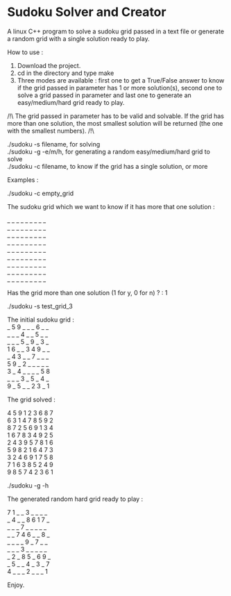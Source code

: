 # Sudoku Solver and Creator

A linux C++ program to solve a sudoku grid passed in a text file or generate a random grid with a single solution ready to play.

How to use :

1) Download the project.
2) cd in the directory and type make
3) Three modes are available : first one to get a True/False answer to know if the grid passed in parameter has 1 or more solution(s), second one to solve a grid passed in parameter and last one to generate an easy/medium/hard grid ready to play.

/!\ The grid passed in parameter has to be valid and solvable. If the grid has more than one solution, the most smallest solution will be returned (the one with the smallest numbers). /!\

./sudoku -s filename, for solving <br/>
./sudoku -g -e/m/h, for generating a random easy/medium/hard grid to solve <br/>
./sudoku -c filename, to know if the grid has a single solution, or more <br/>

Examples :

./sudoku -c empty_grid

The sudoku grid which we want to know if it has more that one solution :

_ _ _ _ _ _ _ _ _ <br/>
_ _ _ _ _ _ _ _ _ <br/>
_ _ _ _ _ _ _ _ _ <br/>
_ _ _ _ _ _ _ _ _ <br/>
_ _ _ _ _ _ _ _ _ <br/>
_ _ _ _ _ _ _ _ _ <br/>
_ _ _ _ _ _ _ _ _ <br/>
_ _ _ _ _ _ _ _ _ <br/>
_ _ _ _ _ _ _ _ _ <br/>

Has the grid more than one solution (1 for y, 0 for n) ? : 1

./sudoku -s test_grid_3 

The initial sudoku grid : <br/>
_ 5 9 _ _ _ 6 _ _ <br/>
_ _ _ 4 _ _ 5 _ _ <br/>
_ _ _ 5 _ 9 _ 3 _ <br/>
1 6 _ _ 3 4 9 _ _ <br/>
_ 4 3 _ _ 7 _ _ _ <br/>
5 9 _ 2 _ _ _ _ _ <br/>
3 _ 4 _ _ _ _ 5 8 <br/>
_ _ _ 3 _ 5 _ 4 _ <br/>
9 _ 5 _ _ 2 3 _ 1 <br/>

The grid solved : 

4 5 9 1 2 3 6 8 7 <br/>
6 3 1 4 7 8 5 9 2 <br/>
8 7 2 5 6 9 1 3 4 <br/>
1 6 7 8 3 4 9 2 5 <br/>
2 4 3 9 5 7 8 1 6 <br/>
5 9 8 2 1 6 4 7 3 <br/>
3 2 4 6 9 1 7 5 8 <br/>
7 1 6 3 8 5 2 4 9 <br/>
9 8 5 7 4 2 3 6 1 <br/>


./sudoku -g -h

The generated random hard grid ready to play :

7 1 _ _ 3 _ _ _ _ <br/>
_ 4 _ _ 8 6 1 7 _ <br/>
_ _ _ 7 _ _ _ _ _ <br/>
_ _ 7 4 6 _ _ 8 _ <br/>
_ _ _ _ 9 _ 7 _ _ <br/>
_ _ _ 3 _ _ _ _ _ <br/>
_ 2 _ 8 5 _ 6 9 _ <br/>
_ 5 _ _ 4 _ 3 _ 7 <br/>
4 _ _ _ 2 _ _ _ 1 <br/>

Enjoy.
